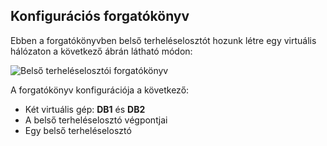 ## <a name="configuration-scenario"></a>Konfigurációs forgatókönyv

Ebben a forgatókönyvben belső terheléselosztót hozunk létre egy virtuális hálózaton a következő ábrán látható módon:

![Belső terheléselosztói forgatókönyv](./media/load-balancer-get-started-ilb-scenario-include/figure1.png)

A forgatókönyv konfigurációja a következő:

* Két virtuális gép: **DB1** és **DB2**
* A belső terheléselosztó végpontjai
* Egy belső terheléselosztó
